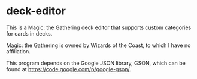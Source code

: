 # deck-editor
This is a Magic: the Gathering deck editor that supports custom categories for cards in decks.

Magic: the Gathering is owned by Wizards of the Coast, to which I have no affiliation.

This program depends on the Google JSON library, GSON, which can be found at https://code.google.com/p/google-gson/.
